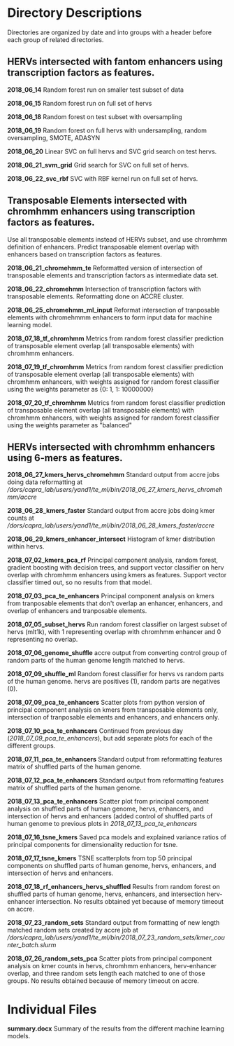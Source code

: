 # Directory Descriptions
Directories are organized by date and into groups with a header before each group of related directories.


## HERVs intersected with fantom enhancers using transcription factors as features.

**2018_06_14**
Random forest run on smaller test subset of data

**2018_06_15**
Random forest run on full set of hervs

**2018_06_18**
Random forest on test subset with oversampling

**2018_06_19**
Random forest on full hervs with undersampling, random oversampling, SMOTE, ADASYN

**2018_06_20**
Linear SVC on full hervs and SVC grid search on test hervs.

**2018_06_21_svm_grid**
Grid search for SVC on full set of hervs.

**2018_06_22_svc_rbf**
SVC with RBF kernel run on full set of hervs.



## Transposable Elements intersected with chromhmm enhancers using transcription factors as features. 
Use all transposable elements instead of HERVs subset, and use chromhmm definition of enhancers. Predict transposable element overlap with enhancers based on transcription factors as features. 

**2018_06_21_chromehmm_te**
Reformatted version of intersection of transposable elements and transcription factors as intermediate data set.

**2018_06_22_chromehmm**
Intersection of transcription factors with transposable elements. Reformatting done on ACCRE cluster.

**2018_06_25_chromehmm_ml_input**
Reformat intersection of tranposable elements with chromehmmm enhancers to form input data for machine learning model.

**2018_07_18_tf_chromhmm**
Metrics from random forest classifier prediction of transposable element overlap (all transposable elements) with chromhmm enhancers.

**2018_07_19_tf_chromhmm**
Metrics from random forest classifier prediction of transposable element overlap (all transposable elements) with chromhmm enhancers, with weights assigned for random forest classifier using the weights parameter as {0: 1, 1: 10000000}

**2018_07_20_tf_chromhmm**
Metrics from random forest classifier prediction of transposable element overlap (all transposable elements) with chromhmm enhancers, with weights assigned for random forest classifier using the weights parameter as "balanced"

## HERVs intersected with chromhmm enhancers using 6-mers as features. 
		
**2018_06_27_kmers_hervs_chromehmm**
Standard output from accre jobs doing data reformatting at */dors/capra_lab/users/yand1/te_ml/bin/2018_06_27_kmers_hervs_chromehmm/accre*
		
**2018_06_28_kmers_faster**
Standard output from accre jobs doing kmer counts at */dors/capra_lab/users/yand1/te_ml/bin/2018_06_28_kmers_faster/accre*
		
**2018_06_29_kmers_enhancer_intersect**
Histogram of kmer distribution within hervs.

**2018_07_02_kmers_pca_rf**
Principal component analysis, random forest, gradient boosting with decision trees, and support vector classifier on herv overlap with chromhmm enhancers using kmers as features. Support vector classifier timed out, so no results from that model.
		
**2018_07_03_pca_te_enhancers**
Principal component analysis on kmers from tranposable elements that don't overlap an enhancer, enhancers, and overlap of enhancers and tranposable elements.

**2018_07_05_subset_hervs**
Run random forest classifier on largest subset of hervs (mlt1k), with 1 representing overlap with chromhmm enhancer and 0 representing no overlap.

**2018_07_06_genome_shuffle**
accre output from converting control group of random parts of the human genome length matched to hervs.

**2018_07_09_shuffle_ml**
Random forest classifier for hervs vs random parts of the human genome. hervs are positives (1), random parts are negatives (0).

**2018_07_09_pca_te_enhancers**
Scatter plots from python version of principal component analysis on kmers from transposable elements only, intersection of tranposable elements and enhancers, and enhancers only.

**2018_07_10_pca_te_enhancers**
Continued from previous day (*2018_07_09_pca_te_enhancers*), but add separate plots for each of the different groups.

**2018_07_11_pca_te_enhancers**
Standard output from reformatting features matrix of shuffled parts of the human genome.

**2018_07_12_pca_te_enhancers**
Standard output from reformatting features matrix of shuffled parts of the human genome.

**2018_07_13_pca_te_enhancers**
Scatter plot from principal component analysis on shuffled parts of human genome, hervs, enhancers, and intersection of hervs and enhancers (added control of shuffled parts of human genome to previous plots in *2018_07_13_pca_te_enhancers*

**2018_07_16_tsne_kmers**
Saved pca models and explained variance ratios of principal components for dimensionality reduction for tsne.

**2018_07_17_tsne_kmers**
TSNE scatterplots from top 50 principal components on shuffled parts of human genome, hervs, enhancers, and intersection of hervs and enhancers.

**2018_07_18_rf_enhancers_hervs_shuffled**
Results from random forest on shuffled parts of human genome, hervs, enhancers, and intersection herv-enhancer intersection. No results obtained yet because of memory timeout on accre.

**2018_07_23_random_sets**
Standard output from formatting of new length matched random sets created by accre job at 
*/dors/capra_lab/users/yand1/te_ml/bin/2018_07_23_random_sets/kmer_counter_batch.slurm*

**2018_07_26_random_sets_pca**
Scatter plots from principal component analysis on kmer counts in hervs, chromhmm enhancers, herv-enhancer overlap, and three random sets length each matched to one of those groups. No results obtained because of memory timeout on accre.


# Individual Files
**summary.docx**
Summary of the results from the different machine learning models.

